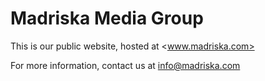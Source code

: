 # Madriska Media Group

This is our public website, hosted at <www.madriska.com>

For more information, contact us at <info@madriska.com>